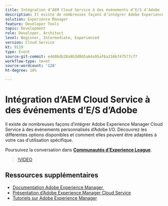 ```yaml
---
title: Intégration d’AEM Cloud Service à des événements d’E/S d’Adobe
description: Il existe de nombreuses façons d’intégrer Adobe Experience Manager Cloud Service à des événements personnalisés d’Adobe I/O. Découvrez les différentes options disponibles et comment elles peuvent être adaptées à votre cas d’utilisation spécifique.
solution: Experience Manager
feature: Developer Tools
topic: Development
role: Developer, Architect
level: Beginner, Intermediate, Experienced
version: Cloud Service
kt: 9119
type: Event
source-git-commit: edd0bdb28a9b3d065a64a95af6a216b747577c77
workflow-type: tm+mt
source-wordcount: '128'
ht-degree: 18%

---
```


# Intégration d’AEM Cloud Service à des événements d’E/S d’Adobe

Il existe de nombreuses façons d’intégrer Adobe Experience Manager Cloud Service à des événements personnalisés d’Adobe I/O. Découvrez les différentes options disponibles et comment elles peuvent être adaptées à votre cas d’utilisation spécifique.

Poursuivez la conversation dans **[Communautés d’Experience League](https://adobe.ly/3ij0O1W)**.

>[!VIDEO](https://video.tv.adobe.com/v/337529/?quality=12&learn=on&hidetitle=true)

## Ressources supplémentaires

- [Documentation Adobe Experience Manager ](https://experienceleague.adobe.com/docs/experience-manager-cloud-service.html?lang=fr)
- [Présentation d’Adobe Experience Manager Cloud Service](https://experienceleague.adobe.com/docs/experience-manager-cloud-service/overview/home.html?lang=fr)
- [Tutoriels sur Adobe Experience Manager](https://experienceleague.adobe.com/docs/experience-manager-tutorials.html?lang=fr)
